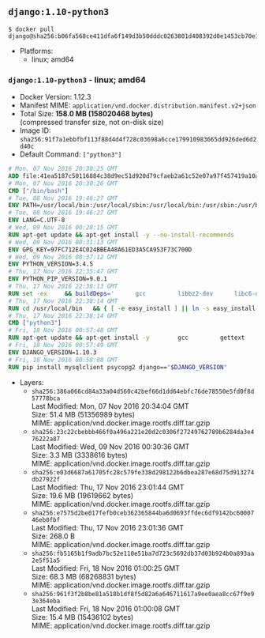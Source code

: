 ## `django:1.10-python3`

```console
$ docker pull django@sha256:b06fa568ce411dfa6f149d3b50dddc0263801d408392d0e1453cb70e1292f0ca
```

-	Platforms:
	-	linux; amd64

### `django:1.10-python3` - linux; amd64

-	Docker Version: 1.12.3
-	Manifest MIME: `application/vnd.docker.distribution.manifest.v2+json`
-	Total Size: **158.0 MB (158020468 bytes)**  
	(compressed transfer size, not on-disk size)
-	Image ID: `sha256:91f7a1ebbfbf113f88d4d4f728c03698a6cce179910983665dd926ded6d2d40c`
-	Default Command: `["python3"]`

```dockerfile
# Mon, 07 Nov 2016 20:30:25 GMT
ADD file:41ea5187c50116884c38d9ec51d920d79cfaeb2a61c52e07a97f457419a10a4f in / 
# Mon, 07 Nov 2016 20:30:26 GMT
CMD ["/bin/bash"]
# Tue, 08 Nov 2016 19:46:27 GMT
ENV PATH=/usr/local/bin:/usr/local/sbin:/usr/local/bin:/usr/sbin:/usr/bin:/sbin:/bin
# Tue, 08 Nov 2016 19:46:27 GMT
ENV LANG=C.UTF-8
# Wed, 09 Nov 2016 00:28:15 GMT
RUN apt-get update && apt-get install -y --no-install-recommends 		ca-certificates 		libgdbm3 		libsqlite3-0 		libssl1.0.0 	&& rm -rf /var/lib/apt/lists/*
# Wed, 09 Nov 2016 00:31:13 GMT
ENV GPG_KEY=97FC712E4C024BBEA48A61ED3A5CA953F73C700D
# Wed, 09 Nov 2016 00:37:12 GMT
ENV PYTHON_VERSION=3.4.5
# Thu, 17 Nov 2016 22:35:47 GMT
ENV PYTHON_PIP_VERSION=9.0.1
# Thu, 17 Nov 2016 22:38:13 GMT
RUN set -ex 	&& buildDeps=' 		gcc 		libbz2-dev 		libc6-dev 		libgdbm-dev 		liblzma-dev 		libncurses-dev 		libreadline-dev 		libsqlite3-dev 		libssl-dev 		make 		tcl-dev 		tk-dev 		wget 		xz-utils 		zlib1g-dev 	' 	&& apt-get update && apt-get install -y $buildDeps --no-install-recommends && rm -rf /var/lib/apt/lists/* 		&& wget -O python.tar.xz "https://www.python.org/ftp/python/${PYTHON_VERSION%%[a-z]*}/Python-$PYTHON_VERSION.tar.xz" 	&& wget -O python.tar.xz.asc "https://www.python.org/ftp/python/${PYTHON_VERSION%%[a-z]*}/Python-$PYTHON_VERSION.tar.xz.asc" 	&& export GNUPGHOME="$(mktemp -d)" 	&& gpg --keyserver ha.pool.sks-keyservers.net --recv-keys "$GPG_KEY" 	&& gpg --batch --verify python.tar.xz.asc python.tar.xz 	&& rm -r "$GNUPGHOME" python.tar.xz.asc 	&& mkdir -p /usr/src/python 	&& tar -xJC /usr/src/python --strip-components=1 -f python.tar.xz 	&& rm python.tar.xz 		&& cd /usr/src/python 	&& ./configure 		--enable-loadable-sqlite-extensions 		--enable-shared 	&& make -j$(nproc) 	&& make install 	&& ldconfig 		&& if [ ! -e /usr/local/bin/pip3 ]; then : 		&& wget -O /tmp/get-pip.py 'https://bootstrap.pypa.io/get-pip.py' 		&& python3 /tmp/get-pip.py "pip==$PYTHON_PIP_VERSION" 		&& rm /tmp/get-pip.py 	; fi 	&& pip3 install --no-cache-dir --upgrade --force-reinstall "pip==$PYTHON_PIP_VERSION" 	&& [ "$(pip list |tac|tac| awk -F '[ ()]+' '$1 == "pip" { print $2; exit }')" = "$PYTHON_PIP_VERSION" ] 		&& find /usr/local -depth 		\( 			\( -type d -a -name test -o -name tests \) 			-o 			\( -type f -a -name '*.pyc' -o -name '*.pyo' \) 		\) -exec rm -rf '{}' + 	&& apt-get purge -y --auto-remove $buildDeps 	&& rm -rf /usr/src/python ~/.cache
# Thu, 17 Nov 2016 22:38:14 GMT
RUN cd /usr/local/bin 	&& { [ -e easy_install ] || ln -s easy_install-* easy_install; } 	&& ln -s idle3 idle 	&& ln -s pydoc3 pydoc 	&& ln -s python3 python 	&& ln -s python3-config python-config
# Thu, 17 Nov 2016 22:38:14 GMT
CMD ["python3"]
# Fri, 18 Nov 2016 00:57:48 GMT
RUN apt-get update && apt-get install -y 		gcc 		gettext 		mysql-client libmysqlclient-dev 		postgresql-client libpq-dev 		sqlite3 	--no-install-recommends && rm -rf /var/lib/apt/lists/*
# Fri, 18 Nov 2016 00:57:49 GMT
ENV DJANGO_VERSION=1.10.3
# Fri, 18 Nov 2016 00:58:08 GMT
RUN pip install mysqlclient psycopg2 django=="$DJANGO_VERSION"
```

-	Layers:
	-	`sha256:386a066cd84a33a04d560c42bef66d1dd64ebfc76de78550e5fd0f8d57778bca`  
		Last Modified: Mon, 07 Nov 2016 20:34:04 GMT  
		Size: 51.4 MB (51356989 bytes)  
		MIME: application/vnd.docker.image.rootfs.diff.tar.gzip
	-	`sha256:23c22cbebbb466f0a496a221e20d2c0306f27249762789b6284da3e476222a87`  
		Last Modified: Wed, 09 Nov 2016 00:30:36 GMT  
		Size: 3.3 MB (3338616 bytes)  
		MIME: application/vnd.docker.image.rootfs.diff.tar.gzip
	-	`sha256:e03d6687a61705fc28c579fe338d298122b6dbea287e68d75d913274db27922f`  
		Last Modified: Thu, 17 Nov 2016 23:01:44 GMT  
		Size: 19.6 MB (19619662 bytes)  
		MIME: application/vnd.docker.image.rootfs.diff.tar.gzip
	-	`sha256:e7575d2be017fefb0ceb362365844ba6d0693ffdec6df9142bc6000746eb0fbf`  
		Last Modified: Thu, 17 Nov 2016 23:01:36 GMT  
		Size: 268.0 B  
		MIME: application/vnd.docker.image.rootfs.diff.tar.gzip
	-	`sha256:fb5165b1f9adb7bc52e110e51ba7d723c5692db37d03b924b0a893aa2e5f51a5`  
		Last Modified: Fri, 18 Nov 2016 01:00:25 GMT  
		Size: 68.3 MB (68268831 bytes)  
		MIME: application/vnd.docker.image.rootfs.diff.tar.gzip
	-	`sha256:961f3f2b8be81a518b1df8f5d82a6a646711617a9ee0aea8cc67f9e93e364eba`  
		Last Modified: Fri, 18 Nov 2016 01:00:08 GMT  
		Size: 15.4 MB (15436102 bytes)  
		MIME: application/vnd.docker.image.rootfs.diff.tar.gzip
